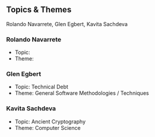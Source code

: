 ## Topics & Themes

Rolando Navarrete, Glen Egbert, Kavita Sachdeva

### Rolando Navarrete

* Topic:
* Theme:

### Glen Egbert

* Topic: Technical Debt
* Theme: General Software Methodologies / Techniques

### Kavita Sachdeva

* Topic: Ancient Cryptography
* Theme: Computer Science
